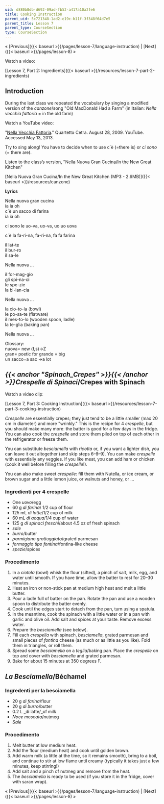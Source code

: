 ```yaml
---
uid: d880b0db-d692-09ad-fb52-a417a10a2fe6
title: Cooking Instruction
parent_uid: 5c721348-1ad2-e19c-b11f-3f348f64d7e5
parent_title: Lesson 7
parent_type: CourseSection
type: CourseSection
---
```


« [Previous]({{< baseurl >}}/pages/lesson-7/language-instruction) | [Next]({{< baseurl >}}/pages/lesson-8) »

Watch a video:

[Lesson 7, Part 2: Ingredients]({{< baseurl >}}/resources/lesson-7-part-2-ingredients)

Introduction
------------

During the last class we repeated the vocabulary by singing a modified version of the _canzone_/song "Old MacDonald Had a Farm" (in Italian: _Nella vecchia fattoria_ = in the old farm)

Watch a YouTube video:

"[Nella Vecchia Fattoria](http://www.youtube.com/watch?v=35ts0avRmT4)." Quartetto Cetra. August 28, 2009. YouTube. Accessed May 13, 2013. 

Try to sing along! You have to decide when to use c&grave;è (=there is) or _ci sono_ (= there are).

Listen to the class’s version, "Nella Nuova Gran Cucina/In the New Great Kitchen"

[Nella Nuova Gran Cucina/In the New Great Kitchen (MP3 - 2.6MB)]({{< baseurl >}}/resources/canzone)

**Lyrics**

Nella nuova gran cucina  
ia ia oh  
c&grave;è un sacco di farina  
ia ia oh

ci sono le uo-va, uo-va, uo uo uova

c&grave;è la fa-ri-na, fa-ri-na, fa fa farina

il lat-te  
il bur-ro  
il sa-le

Nella nuova ...

il for-mag-gio  
gli spi-na-ci  
le spe-zie  
la bi-lan-cia

Nella nuova ...

la cio-to-la (bowl)  
le po-sa-te (flatware)  
il mes-to-lo (wooden spoon, ladle)  
la te-glia (baking pan)

Nella nuova ...

Glossary:  
nuova= new (f,s)→Z  
gran= poetic for grande = big  
un sacco=a sac →a lot

_{{< anchor "Spinach_Crepes" >}}{{< /anchor >}}Crespelle di Spinaci_/Crepes with Spinach
----------------------------------------------------------------------------------------

Watch a video clip:

[Lesson 7, Part 3: Cooking Instruction]({{< baseurl >}}/resources/lesson-7-part-3-cooking-instruction)

_Crespelle_ are essentially crepes; they just tend to be a little smaller (max 20 cm in diameter) and more "wrinkly." This is the recipe for 4 _crespelle_, but you should make many more: the batter is good for a few days in the fridge. You can also cook the _crespelle_ and store them piled on top of each other in the refrigerator or freeze them.

You can substitute _besciamella_ with _ricotta_ or, if you want a lighter dish, you can leave it out altogether (and skip steps 6–8–9). You can make _crespelle_ with essentially any veggies. If you like meat, you can add ham or chicken (cook it well before filling the _crespelle_!).

You can also make sweet _crespelle_: fill them with Nutella, or ice cream, or brown sugar and a little lemon juice, or walnuts and honey, or ...

### Ingredienti per 4 crespelle

*   One _uovo_/egg
*   60 g _di farina_/ 1/2 cup of flour
*   125 mL _di latte_/1/2 cup of milk
*   60 mL _di acqua_/1/4 cup of water
*   125 g _di spinaci freschi_/about 4.5 oz of fresh spinach
*   _sale_
*   _burro_/butter
*   _parmigiano grattuggiato_/grated parmesan
*   _formaggio tipo fontina_/fontina-like cheese
*   _spezie_/spices

### **Procedimento**

1.  In a _ciotola_ (bowl) whisk the flour (sifted), a pinch of salt, milk, egg, and water until smooth. If you have time, allow the batter to rest for 20–30 minutes.
2.  Heat an iron or non-stick pan at medium high heat and melt a little butter.
3.  Pour a ladle full of batter on the pan. Rotate the pan and use a wooden spoon to distribute the batter evenly.
4.  Cook until the edges start to detach from the pan, turn using a spatula.
5.  In the meantime, cook the spinach with a little water or in a pan with garlic and olive oil. Add salt and spices at your taste. Remove excess water.
6.  Prepare the _besciamella_ (see below).
7.  Fill each _crespella_ with spinach, _besciamella_, grated parmesan and small pieces of _fontina_ cheese (as much or as little as you like). Fold them in triangles, or roll them.
8.  Spread some _besciamella_ on a _teglia_/baking pan. Place the _crespelle_ on top and cover with _besciamella_ and grated parmesan.
9.  Bake for about 15 minutes at 350 degrees F.

 _La Besciamella_/Béchamel
--------------------------

### Ingredenti per la besciamella

*   20 g _di farina_/flour
*   20 g _di burro_/butter
*   0.2 L _di latte/_of milk
*   _Noce moscata_/nutmeg
*   _Sale_

### Procedimento

1.  Melt butter at low medium heat.
2.  Add the flour (medium heat) and cook until golden brown.
3.  Add warm milk (a little at the time, so it remains smooth), bring to a boil, and continue to stir at low flame until creamy (typically it takes just a few minutes, keep stirring!)
4.  Add salt and a pinch of nutmeg and remove from the heat.
5.  The _besciamella_ is ready to be used (if you store it in the fridge, cover with saran wrap).

« [Previous]({{< baseurl >}}/pages/lesson-7/language-instruction) | [Next]({{< baseurl >}}/pages/lesson-8) »